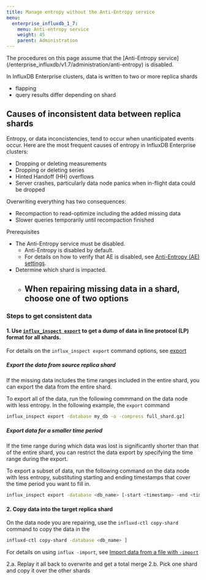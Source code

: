 ```yaml
---
title: Manage entropy without the Anti-Entropy service
menu:
  enterprise_influxdb_1_7:
    menu: Anti-entropy service
    weight: 45
    parent: Administration
---
```


<dt>
The procedures on this page assume that the [Anti-Entropy service](/enterprise_influxdb/v1.7/administration/anti-entropy)
is disabled. 
</dt>

In InfluxDB Enterprise clusters, data is written to two or more replica shards 

- flapping
- query results differ depending on shard

## Causes of inconsistent data between replica shards

Entropy, or data inconcistencies, tend to occur when unanticipated events occur.
Here are the most frequent causes of entropy in InfluxDB Enterprise clusters:

- Dropping or deleting measurements
- Dropping or deleting series
- Hinted Handoff (HH) overflows
- Server crashes, particularly data node panics when in-flight data could be dropped


Overwriting everything has two consequences:

- Recompaction to read-optimize including the added missing data
- Slower queries temporarily until recompaction finished

Prerequisites

- The Anti-Entropy service must be disabled.
  - Anti-Entropy is disabled by default.
  - For details on how to verify that AE is disabled, see [Anti-Entropy (AE) settings](/enterprise_influxdb/v1.7/administration/config-data-nodes/#anti-entropy-ae-settings).
- Determine which shard is impacted.
  - When repairing missing data in a shard, choose one of two options
    - 

### Steps to get consistent data

#### 1. Use [`influx_inspect export`](/influxdb/v1.7/tools/influx_inspect/#export) to get a dump of data in line protocol (LP) format for all shards.

For details on the `influx_inspect export` command options, 
see [export](https://docs.influxdata.com/influxdb/v1.7/tools/shell/#import-data-from-a-file-with-import)


##### Export the data from source replica shard

If the missing data includes the time ranges included in the entire shard,
you can export the data from the entire shard.

To export all of the data, run the following commmand on the data
node with less entropy. In the following example, the `export` command

```bash
influx_inspect export -database my_db -o -compress full_shard.gz]
```

##### Export data for a smaller time period

If the time range during which data was lost is significantly shorter 
than that of the entire shard, you can restrict the data export by specifying
the time range during the export.

To export a subset of data, run the following command on the data
node with less entropy, substituting starting and ending timestamps 
that cover the time period you want to fill in.

```bash
influx_inspect export -database <db_name> [-start <timestamp> -end <timestamp> ]
```


#### 2. Copy data into the target replica shard

On the data node you are repairing, use the `influxd-ctl copy-shard` command
to copy the data in the 

```bash
influxd-ctl copy-shard -database <db_name> ]
```



For details on using `influx -import`, see [Import data from a file with `-import`](https://docs.influxdata.com/influxdb/v1.7/tools/shell/#import-data-from-a-file-with-import)

2.a. Replay it all back to overwrite and get a total merge
2.b. Pick one shard and copy it over the other shards

